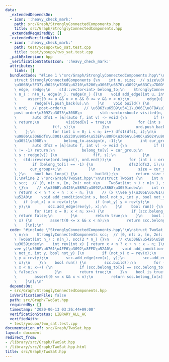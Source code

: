 ```yaml
---
data:
  _extendedDependsOn:
  - icon: ':heavy_check_mark:'
    path: src/Graph/StronglyConnectedComponents.hpp
    title: src/Graph/StronglyConnectedComponents.hpp
  _extendedRequiredBy: []
  _extendedVerifiedWith:
  - icon: ':heavy_check_mark:'
    path: test/yosupo/two_sat.test.cpp
    title: test/yosupo/two_sat.test.cpp
  _pathExtension: hpp
  _verificationStatusIcon: ':heavy_check_mark:'
  attributes:
    links: []
  bundledCode: "#line 1 \"src/Graph/StronglyConnectedComponents.hpp\"\n/// @docs src/Graph/StronglyConnectedComponents.md\n\
    struct StronglyConnectedComponents {\n    int n, size;  // size\u306Fbuild()\u5F8C\
    \u306B\u5F37\u9023\u7D50\u6210\u5206\u306E\u6570\u3092\u683C\u7D0D\n    std::vector<std::vector<int>>\
    \ edge, redge;\n    std::vector<int> belong_to;\n    StronglyConnectedComponents(int\
    \ n_) : n(n_), edge(n_), redge(n_) {}\n    void add_edge(int u, int v) {\n   \
    \     assert(0 <= u && u < n && 0 <= v && v < n);\n        edge[u].push_back(v);\n\
    \        redge[v].push_back(u);\n    }\n    void build() {\n        std::vector<int>\
    \ ord;  // post-order\n        // \u6B63\u65B9\u5411\u306E\u8FBA\u3067dfs\u3001\
    post-order\u3092\u3075\u308B\n        std::vector<bool> visited(n, false);\n \
    \       auto dfs1 = [&](auto f, int v) -> void {\n            if (visited[v])\
    \ return;\n            visited[v] = true;\n            for (int s : edge[v]) {\n\
    \                f(f, s);\n            }\n            ord.push_back(v);\n    \
    \    };\n        for (int i = 0; i < n; i++) dfs1(dfs1, i);\n\n        // post-order\u9006\
    \u9806\u306Bdfs\u3001\u5230\u9054\u53EF\u80FD\u306A\u540C\u5024\u985E\u306B\u5206\
    \u3051\u308B\n        belong_to.assign(n, -1);\n        int cur_group = 0;\n \
    \       auto dfs2 = [&](auto f, int v) -> void {\n            if (belong_to[v]\
    \ != -1) return;\n            belong_to[v] = cur_group;\n            for (int\
    \ s : redge[v]) {\n                f(f, s);\n            }\n        };\n     \
    \   std::reverse(ord.begin(), ord.end());\n        for (int i : ord) {\n     \
    \       if (belong_to[i] == -1) {\n                dfs2(dfs2, i);\n          \
    \      cur_group++;\n            }\n        }\n        size = cur_group;\n   \
    \ }\n    bool has_loop() {\n        build();\n        return size < n;\n    }\n\
    };\n#line 2 \"src/Graph/TwoSat.hpp\"\n\nstruct TwoSat {\n    int n;\n    StronglyConnectedComponents\
    \ scc;  // [0, n): x, [n, 2n): not x\n    TwoSat(int n_) : n(n_), scc(2 * n_)\
    \ {}\n    // x\u306E\u5426\u5B9A\u3092\u8868\u3059index\n    int rev(int x) {\
    \ return x < n ? x + n : x - n; }\n    // (x \\vee y)\u306E\u6761\u4EF6\u3092\u8FFD\
    \u52A0\n    void add_condition(int x, bool not_x, int y, bool not_y) {\n     \
    \   if (not_x) x = rev(x);\n        if (not_y) y = rev(y);\n        scc.add_edge(rev(x),\
    \ y);\n        scc.add_edge(rev(y), x);\n    }\n    bool run() {\n        scc.build();\n\
    \        for (int x = 0; x < n; x++) {\n            if (scc.belong_to[x] == scc.belong_to[rev(x)])\
    \ return false;\n        }\n        return true;\n    }\n    bool is_true(int\
    \ x) {\n        assert(0 <= x && x < n);\n        return scc.belong_to[x] > scc.belong_to[rev(x)];\n\
    \    }\n};\n"
  code: "#include \"StronglyConnectedComponents.hpp\"\n\nstruct TwoSat {\n    int\
    \ n;\n    StronglyConnectedComponents scc;  // [0, n): x, [n, 2n): not x\n   \
    \ TwoSat(int n_) : n(n_), scc(2 * n_) {}\n    // x\u306E\u5426\u5B9A\u3092\u8868\
    \u3059index\n    int rev(int x) { return x < n ? x + n : x - n; }\n    // (x \\\
    vee y)\u306E\u6761\u4EF6\u3092\u8FFD\u52A0\n    void add_condition(int x, bool\
    \ not_x, int y, bool not_y) {\n        if (not_x) x = rev(x);\n        if (not_y)\
    \ y = rev(y);\n        scc.add_edge(rev(x), y);\n        scc.add_edge(rev(y),\
    \ x);\n    }\n    bool run() {\n        scc.build();\n        for (int x = 0;\
    \ x < n; x++) {\n            if (scc.belong_to[x] == scc.belong_to[rev(x)]) return\
    \ false;\n        }\n        return true;\n    }\n    bool is_true(int x) {\n\
    \        assert(0 <= x && x < n);\n        return scc.belong_to[x] > scc.belong_to[rev(x)];\n\
    \    }\n};\n"
  dependsOn:
  - src/Graph/StronglyConnectedComponents.hpp
  isVerificationFile: false
  path: src/Graph/TwoSat.hpp
  requiredBy: []
  timestamp: '2020-06-13 03:26:44+09:00'
  verificationStatus: LIBRARY_ALL_AC
  verifiedWith:
  - test/yosupo/two_sat.test.cpp
documentation_of: src/Graph/TwoSat.hpp
layout: document
redirect_from:
- /library/src/Graph/TwoSat.hpp
- /library/src/Graph/TwoSat.hpp.html
title: src/Graph/TwoSat.hpp
---
```


